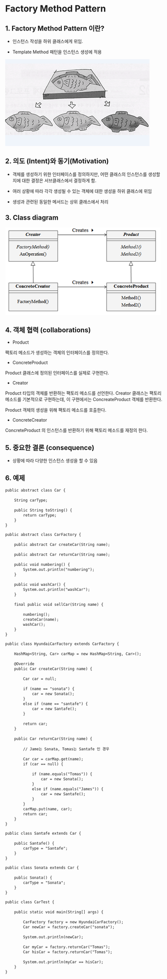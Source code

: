 # Factory Method Pattern

## 1. Factory Method Pattern 이란?

- 인스턴스 작성을 하위 클래스에게 위임.

- Template Method 패턴을 인스턴스 생성에 적용

![factory1](./../img/factorymethod.png)

## 2. 의도 (Intent)와 동기(Motivation)

- 객체를 생성하기 위한 인터페이스를 정의하지만, 어떤 클래스의 인스턴스를 생성할지에 대한 결정은 서브클래스에서 결정하게 함.

- 여러 상황에 따라 각각 생성될 수 있는 객체에 대한 생성을 하위 클래스에 위임

- 생성과 관련된 동일한 메서드는 상위 클래스에서 처리
    
## 3. Class diagram
![factory2](./../img/factorymethodclassdigram.png)

## 4. 객체 협력 (collaborations)

- Product

 팩토리 메소드가 생성하는 객체의 인터페이스를 정의한다.

- ConcreteProduct

 Product 클래스에 정의된 인터페이스를 실제로 구현한다.

- Creator

 Product 타입의 객체를 반환하는 팩토리 메소드를 선언한다. Creator 클래스는 팩토리 메소드를 기본적으로 구현하는데, 이 구현에서는 ConcreateProduct 객체를 반환한다. 

 Product 객체의 생성을 위해 팩토리 메소드를 호출한다.

- ConcreteCreator

ConcreteProduct 의 인스턴스를 반환하기 위해 팩토리 메소드를 재정의 한다.


## 5. 중요한 결론 (consequence)

- 상황에 따라 다양한 인스턴스 생성을 할 수 있음



## 6. 예제

```
public abstract class Car {

	String carType;
	
	public String toString() {
		return carType;
	}
}
```

```
public abstract class CarFactory {
	
	public abstract Car createCar(String name);

	public abstract Car returnCar(String name);
	
	public void numbering() {
		System.out.println("numbering");
	}
	
	public void washCar() {
		System.out.println("washCar");
	}
	
	final public void sellCar(String name) {
		
		numbering();
		createCar(name);
		washCar();
	}
}
```

```
public class HyundaiCarFactory extends CarFactory {

	HashMap<String, Car> carMap = new HashMap<String, Car>();
	
	@Override
	public Car createCar(String name) {

		Car car = null;
		
		if (name == "sonata") {
			car = new Sonata();
		}
		else if (name == "santafe") {
			car = new Santafe(); 
		}
		 
		return car;
	}

	public Car returnCar(String name) {
		
		// Jame는 Sonata, Tomas는 Santafe 인 경우
		
		Car car = carMap.get(name);
		if (car == null) {
			
			if (name.equals("Tomas")) {
				car = new Sonata();
			}
			else if (name.equals("James")) {
				car = new Santafe();
			}
		}
		carMap.put(name, car);
		return car;
	}
}
```

```
public class Santafe extends Car {

	public Santafe() {
		carType = "Santafe";
	}
}

```

```
public class Sonata extends Car {

	public Sonata() {
		carType = "Sonata";
	}
}

```

```
public class CarTest {

	public static void main(String[] args) {

		CarFactory factory = new HyundaiCarFactory();
		Car newCar = factory.createCar("sonata");
		
		System.out.println(newCar);
		
		Car myCar = factory.returnCar("Tomas");
		Car hisCar = factory.returnCar("Tomas");
		
		System.out.println(myCar == hisCar);
	}
}
```